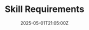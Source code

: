 ---
title: Skill Requirements
linkTitle: Skill Requirements
date: '2025-05-01T21:05:00Z'
weight: 1
description: No content
draft: false
ref: skill-requirements
---